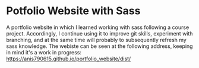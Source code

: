 # Potfolio Website with Sass
A portfolio website in which I learned working with sass following a course project. Accordingly, I continue using it to improve git skills, experiment with branching, and at the same time will probably to subsequently refresh my sass knowledge.
The webiste can be seen at the following address, keeping in mind it's a work in progress:
https://anis790615.github.io/portfolio_website/dist/